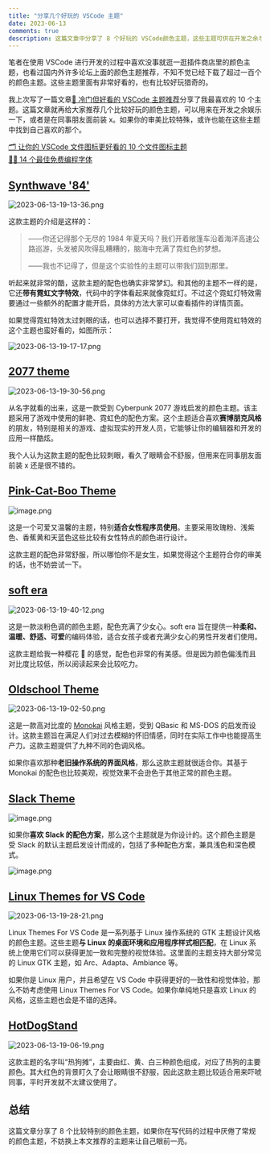 ```yaml
---
title: "分享几个好玩的 VSCode 主题"
date: 2023-06-13
comments: true
description: 这篇文章中分享了 8 个好玩的 VSCode颜色主题，这些主题可供在开发之余与同事朋友娱乐一下，如果你的审美比较特殊，或许也能在这些主题中找到自己喜欢的那个。
---
```


笔者在使用 VSCode 进行开发的过程中喜欢没事就逛一逛插件商店里的颜色主题，也看过国内外许多论坛上面的颜色主题推荐，不知不觉已经下载了超过一百个的颜色主题。这些主题里面有非常好看的，也有比较好玩猎奇的。

我上次写了一篇文章[🌈 冷门但好看的 VSCode 主题推荐](https://juejin.cn/post/7242143701069807673)分享了我最喜欢的 10 个主题。这篇文章就再给大家推荐几个比较好玩的颜色主题，可以用来在开发之余娱乐一下，或者是在同事朋友面前装 x。如果你的审美比较特殊，或许也能在这些主题中找到自己喜欢的那个。

[🗂 让你的 VSCode 文件图标更好看的 10 个文件图标主题](https://juejin.cn/post/7247569496696389691)\
[👨‍💻 14 个最佳免费编程字体](https://juejin.cn/post/7243067221999894583)

## [Synthwave '84'](https://marketplace.visualstudio.com/items?itemName=RobbOwen.synthwave-vscode)

![2023-06-13-19-13-36.png](https://p3-juejin.byteimg.com/tos-cn-i-k3u1fbpfcp/05c26df1df9c43d3a6ef1a20f305a63a~tplv-k3u1fbpfcp-watermark.image?)

这款主题的介绍是这样的：

> ——你还记得那个无尽的 1984 年夏天吗？我们开着敞篷车沿着海洋高速公路巡游，头发被风吹得乱糟糟的，脑海中充满了霓虹色的梦想。
>
> ——我也不记得了，但是这个实验性的主题可以带我们回到那里。

听起来就非常的酷，这款主题的配色也确实非常梦幻。和其他的主题不一样的是，它还**带有霓虹文字特效**，代码中的字体看起来就像霓虹灯。不过这个霓虹灯特效需要通过一些额外的配置才能开启，具体的方法大家可以查看插件的详情页面。

如果觉得霓虹特效太过刺眼的话，也可以选择不要打开，我觉得不使用霓虹特效的这个主题也蛮好看的，如图所示：

![2023-06-13-19-17-17.png](https://p1-juejin.byteimg.com/tos-cn-i-k3u1fbpfcp/d1f5fdf5e9d943ab803b660cd7288fcd~tplv-k3u1fbpfcp-watermark.image?)

## [2077 theme](https://marketplace.visualstudio.com/items?itemName=Endormi.2077-theme)

![2023-06-13-19-30-56.png](https://p6-juejin.byteimg.com/tos-cn-i-k3u1fbpfcp/2b1c248c34174832ae2c518d4f5db42a~tplv-k3u1fbpfcp-watermark.image?)

从名字就看的出来，这是一款受到 Cyberpunk 2077 游戏启发的颜色主题。该主题采用了游戏中使用的鲜艳、霓虹色的配色方案。这个主题适合喜欢**赛博朋克风格**的朋友，特别是相关的游戏、虚拟现实的开发人员，它能够让你的编辑器和开发的应用一样酷炫。

我个人认为这款主题的配色比较刺眼，看久了眼睛会不舒服，但用来在同事朋友面前装 x 还是很不错的。

## [Pink-Cat-Boo Theme](https://marketplace.visualstudio.com/items?itemName=ftsamoyed.theme-pink-cat-boo)

![image.png](https://p6-juejin.byteimg.com/tos-cn-i-k3u1fbpfcp/a082a0ab98924639b59cb941c83dd906~tplv-k3u1fbpfcp-watermark.image?)

这是一个可爱又温馨的主题，特别**适合女性程序员使用**。主要采用玫瑰粉、浅紫色、香蕉黄和天蓝色这些比较有女性特点的颜色进行设计。

这款主题的配色非常舒服，所以哪怕你不是女生，如果觉得这个主题符合你的审美的话，也不妨尝试一下。

## [soft era](https://marketplace.visualstudio.com/items?itemName=soft-aesthetic.soft-era-theme)

![2023-06-13-19-40-12.png](https://p1-juejin.byteimg.com/tos-cn-i-k3u1fbpfcp/0e5bd51e93cf4dc5a3a73b85e48fcecd~tplv-k3u1fbpfcp-watermark.image?)

这是一款淡粉色调的颜色主题，配色充满了少女心。soft era 旨在提供一种**柔和、温暖、舒适、可爱**的编码体验，适合女孩子或者充满少女心的男性开发者们使用。

这款主题给我一种樱花 🌸 的感觉，配色也非常的有美感。但是因为颜色偏浅而且对比度比较低，所以阅读起来会比较吃力。

## [Oldschool Theme](https://marketplace.visualstudio.com/items?itemName=EricsonWillians.oldschool-theme)

![2023-06-13-19-02-50.png](https://p6-juejin.byteimg.com/tos-cn-i-k3u1fbpfcp/20db1b760a974ffca5031c01c2e24add~tplv-k3u1fbpfcp-watermark.image?)

这是一款高对比度的 [Monokai](https://monokai.pro/) 风格主题，受到 QBasic 和 MS-DOS 的启发而设计。这款主题旨在满足人们对过去模糊的怀旧情感，同时在实际工作中也能提高生产力。这款主题提供了九种不同的色调风格。

如果你喜欢那种**老旧操作系统的界面风格**，那么这款主题就很适合你。其基于 Monokai 的配色也比较美观，视觉效果不会逊色于其他正常的颜色主题。

## [Slack Theme](https://marketplace.visualstudio.com/items?itemName=felipe-mendes.slack-theme)

![image.png](https://p3-juejin.byteimg.com/tos-cn-i-k3u1fbpfcp/0cd4053c314b43e28d9c26c417b8a9d8~tplv-k3u1fbpfcp-watermark.image?)

如果你**喜欢 Slack 的配色方案**，那么这个主题就是为你设计的。这个颜色主题是受 Slack 的默认主题启发设计而成的，包括了多种配色方案，兼具浅色和深色模式。

![image.png](https://p9-juejin.byteimg.com/tos-cn-i-k3u1fbpfcp/024c86130e2e47569ca45e0d75d03d91~tplv-k3u1fbpfcp-watermark.image?)

## [Linux Themes for VS Code](https://marketplace.visualstudio.com/items?itemName=SolarLiner.linux-themes)

![2023-06-13-19-28-21.png](https://p1-juejin.byteimg.com/tos-cn-i-k3u1fbpfcp/b02f58b897404ff9a1f41ba96d9f3b43~tplv-k3u1fbpfcp-watermark.image?)

Linux Themes For VS Code 是一系列基于 Linux 操作系统的 GTK 主题设计风格的颜色主题。这些主题**与 Linux 的桌面环境和应用程序样式相匹配**，在 Linux 系统上使用它们可以获得更加一致和完整的视觉体验。这里面的主题支持大部分常见的 Linux GTK 主题，如 Arc、Adapta、Ambiance 等。

如果你是 Linux 用户，并且希望在 VS Code 中获得更好的一致性和视觉体验，那么不妨考虑使用 Linux Themes For VS Code。如果你单纯地只是喜欢 Linux 的风格，这些主题也会是不错的选择。

## [HotDogStand](https://marketplace.visualstudio.com/items?itemName=gerane.Theme-HotDogStand)

![2023-06-13-19-06-19.png](https://p3-juejin.byteimg.com/tos-cn-i-k3u1fbpfcp/d38642048cce46759c810973ce450dbf~tplv-k3u1fbpfcp-watermark.image?)

这款主题的名字叫“热狗摊”，主要由红、黄、白三种颜色组成，对应了热狗的主要颜色。其大红色的背景盯久了会让眼睛很不舒服，因此这款主题比较适合用来吓唬同事，平时开发就不太建议使用了。

## 总结

这篇文章分享了 8 个比较特别的颜色主题，如果你在写代码的过程中厌倦了常规的颜色主题，不妨换上本文推荐的主题来让自己眼前一亮。
